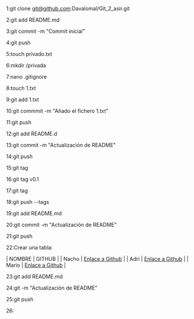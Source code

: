 1:git clone git@github.com:Davalomal/Git_2_asir.git

2:git add README.md

3:git commit -m "Commit inicial"

4:git push

5:touch privado.txt

6:mkdir /privada

7:nano .gitignore

8:touch 1.txt

9:git add 1.txt

10:git commmit -m "Añado el fichero 1.txt"

11:git push

12:git add README.d

13:git commit -m "Actualización de README"

14:git push

15:git tag

16:git tag v0.1

17:git tag

18:git push --tags

19:git add README.md

20:git commit -m "Actualización de README"

21:git push

22:Crear una tabla:

| NOMBRE | GITHUB |
| Nacho  | [Enlace a Github](https://github.com/jrodrob861/git_2_asir) |
| Adri   | [Enlace a Github](https://github.com/areyjim770/git_2_asir) |
| Mario  | [Enlace a Github](https://github.com/Mromvar767/git_2_asir) |

23:git add README.md

24:git -m "Actualización de README"

25:git push

26:
